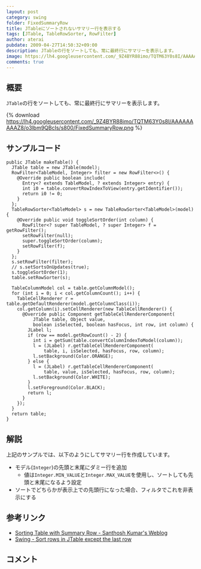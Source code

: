```yaml
---
layout: post
category: swing
folder: FixedSummaryRow
title: JTableにソートされないサマリー行を表示する
tags: [JTable, TableRowSorter, RowFilter]
author: aterai
pubdate: 2009-04-27T14:50:32+09:00
description: JTableの行をソートしても、常に最終行にサマリーを表示します。
image: https://lh4.googleusercontent.com/_9Z4BYR88imo/TQTM63Y0s8I/AAAAAAAAAZ8/o3lbm9QBcIs/s800/FixedSummaryRow.png
comments: true
---
```

## 概要
`JTable`の行をソートしても、常に最終行にサマリーを表示します。

{% download https://lh4.googleusercontent.com/_9Z4BYR88imo/TQTM63Y0s8I/AAAAAAAAAZ8/o3lbm9QBcIs/s800/FixedSummaryRow.png %}

## サンプルコード
<pre class="prettyprint"><code>public JTable makeTable() {
  JTable table = new JTable(model);
  RowFilter&lt;TableModel, Integer&gt; filter = new RowFilter&lt;&gt;() {
    @Override public boolean include(
      Entry&lt;? extends TableModel, ? extends Integer&gt; entry) {
      int i0 = table.convertRowIndexToView(entry.getIdentifier());
      return i0 != 0;
    }
  };
  TableRowSorter&lt;TableModel&gt; s = new TableRowSorter&lt;TableModel&gt;(model) {
    @Override public void toggleSortOrder(int column) {
      RowFilter&lt;? super TableModel, ? super Integer&gt; f = getRowFilter();
      setRowFilter(null);
      super.toggleSortOrder(column);
      setRowFilter(f);
    }
  };
  s.setRowFilter(filter);
  // s.setSortsOnUpdates(true);
  s.toggleSortOrder(1);
  table.setRowSorter(s);

  TableColumnModel col = table.getColumnModel();
  for (int i = 0; i &lt; col.getColumnCount(); i++) {
    TableCellRenderer r = table.getDefaultRenderer(model.getColumnClass(i));
    col.getColumn(i).setCellRenderer(new TableCellRenderer() {
      @Override public Component getTableCellRendererComponent(
          JTable table, Object value,
          boolean isSelected, boolean hasFocus, int row, int column) {
        JLabel l;
        if (row == model.getRowCount() - 2) {
          int i = getSum(table.convertColumnIndexToModel(column));
          l = (JLabel) r.getTableCellRendererComponent(
              table, i, isSelected, hasFocus, row, column);
          l.setBackground(Color.ORANGE);
        } else {
          l = (JLabel) r.getTableCellRendererComponent(
              table, value, isSelected, hasFocus, row, column);
          l.setBackground(Color.WHITE);
        }
        l.setForeground(Color.BLACK);
        return l;
      }
    });
  }
  return table;
}
</code></pre>

## 解説
上記のサンプルでは、以下のようにしてサマリー行を作成しています。

- モデル(`Integer`)の先頭と末尾にダミー行を追加
    - 値は`Integer.MIN_VALUE`と`Integer.MAX_VALUE`を使用し、ソートしても先頭と末尾になるよう設定
- ソートでどちらかが表示上での先頭行になった場合、フィルタでこれを非表示にする

<!-- dummy comment line for breaking list -->

## 参考リンク
- [Sorting Table with Summary Row - Santhosh Kumar's Weblog](http://www.jroller.com/santhosh/date/20070812)
- [Swing - Sort rows in JTable except the last row](https://community.oracle.com/thread/1356123)

<!-- dummy comment line for breaking list -->

## コメント
